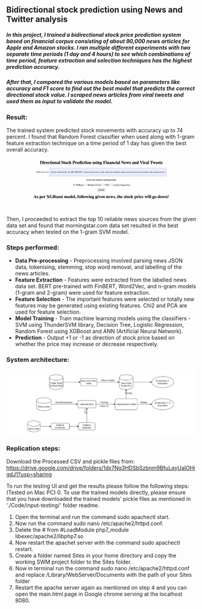 ## Bidirectional stock prediction using News and Twitter analysis

##### In this project, I trained a bidirectional stock price prediction system based on financial corpus consisting of about 90,000 news articles for Apple and Amazon stocks. I ran multiple different experiments with two separate time periods (1 day and 4 hours) to see which combinations of time period, feature extraction and selection techniques has the highest prediction accuracy. 
##### After that, I compared the various models based on parameters like accuracy and F1 score to find out the best model that predicts the correct directional stock value. I scraped news articles from viral tweets and used them as input to validate the model.

### Result:
The trained system predicted stock movements with accuracy up to 74 percent. I found that Random Forest classifier when used along with 1-gram feature extraction technique on a time period of 1 day has given the best overall accuracy. 

![results](Images/results.jpg)

Then, I proceeded to extract the top 10 reliable news sources from the given data set and found that morningstar.com data set resulted in the best accuracy when tested on the 1-gram SVM model.

### Steps performed:
- **Data Pre-processing** - Preprocessing involved parsing news JSON data, tokenising, stemming, stop word removal, and labelling of the news articles. 
- **Feature Extraction** - Features were extracted from the labelled news data set. BERT pre-trained with FinBERT, Word2Vec, and n-gram models (1-gram and 2-gram) were used for feature extraction.
- **Feature Selection** - The important features were selected or totally new features may be generated using existing features. Chi2 and PCA are used for feature selection.
- **Model Training** - Train machine learning models using the classifiers - SVM using ThunderSVM library, Decision Tree, Logistic Regression, Random Forest using XGBoost and ANN (Artificial Neural Network).
- **Prediction** - Output +1 or -1 as direction of stock price based on whether the price may increase or decrease respectively.

### System architecture:
![system architecure](Images/architecture.jpg)

### Replication steps:
Download the Processed CSV and pickle files from: 
https://drive.google.com/drive/folders/1dx7Nq3HDSbSzbnm9BfuLqyUaIOHigdJ1?usp=sharing

To run the testing UI and get the results please follow the following steps: (Tested on Mac PC) 
0. To use the trained models directly, please ensure that you have downloaded the trained models' pickle files as mentioned in './Code/input-testing/' folder readme.
1. Open the terminal and run the command sudo apachectl start.
2. Now run the command sudo nano /etc/apache2/httpd.conf.
3. Delete the # from #LoadModule php7_module libexec/apache2/libphp7.so
4. Now restart the apachet server with the command sudo apachectl restart.
5. Create a folder named Sites in your home directory and copy the working SWM project folder to the Sites folder.
6. Now in terminal run the command sudo nano /etc/apache2/httpd.conf and replace /Library/WebServer/Documents with the path of your Sites folder
7. Restart the apache server again as mentioned on step 4 and you can open the main.html page in Google chrome serving at the localhost 8080.



